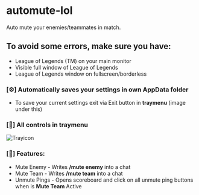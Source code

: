 # automute-lol
Auto mute your enemies/teammates in match.

## To avoid some errors, make sure you have:
* League of Legends (TM) on your main monitor
* Visible full window of League of Legends
* League of Legends window on fullscreen/borderless

### [⚙] Automatically saves your settings in own AppData folder
* To save your current settings exit via Exit button in **traymenu** (image under this)
### [🔧] All controls in traymenu
![Trayicon](https://i.imgur.com/dbJzxGk.png)

### [🎇] Features:
* Mute Enemy - Writes **/mute enemy** into a chat 
* Mute Team - Writes **/mute team** into a chat
* Unmute Pings - Opens scoreboard and click on all unmute ping buttons when is **Mute Team** Active

